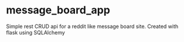 # message_board_app
Simple rest CRUD api for a reddit like message board site. Created with flask using SQLAlchemy
